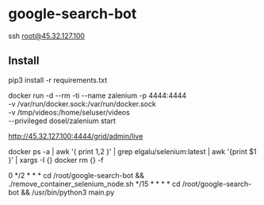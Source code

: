 # google-search-bot
 ssh root@45.32.127.100

## Install
pip3 install -r requirements.txt

docker run -d --rm -ti --name zalenium -p 4444:4444 \
-v /var/run/docker.sock:/var/run/docker.sock \
-v /tmp/videos:/home/seluser/videos \
--privileged dosel/zalenium start

http://45.32.127.100:4444/grid/admin/live

docker ps -a | awk '{ print $1,$2 }' | grep elgalu/selenium:latest | awk '{print $1 }' | xargs -I {} docker rm {} -f

0 */2 * * * cd /root/google-search-bot && ./remove_container_selenium_node.sh
*/15 * * * * cd /root/google-search-bot && /usr/bin/python3 main.py
